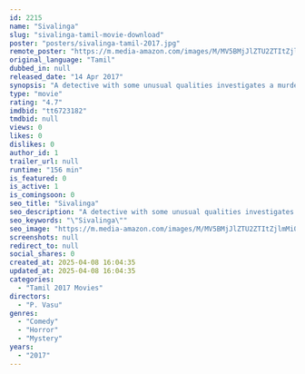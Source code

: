 ```yaml
---
id: 2215
name: "Sivalinga"
slug: "sivalinga-tamil-movie-download"
poster: "posters/sivalinga-tamil-2017.jpg"
remote_poster: "https://m.media-amazon.com/images/M/MV5BMjJlZTU2ZTItZjlmMi00NWYxLWE1OWItY2E0YWI1YzM5MWZmXkEyXkFqcGdeQXVyMTEzNzg0Mjkx._V1_SX300.jpg"
original_language: "Tamil"
dubbed_in: null
released_date: "14 Apr 2017"
synopsis: "A detective with some unusual qualities investigates a murder."
type: "movie"
rating: "4.7"
imdbid: "tt6723182"
tmdbid: null
views: 0
likes: 0
dislikes: 0
author_id: 1
trailer_url: null
runtime: "156 min"
is_featured: 0
is_active: 1
is_comingsoon: 0
seo_title: "Sivalinga"
seo_description: "A detective with some unusual qualities investigates a murder."
seo_keywords: "\"Sivalinga\""
seo_image: "https://m.media-amazon.com/images/M/MV5BMjJlZTU2ZTItZjlmMi00NWYxLWE1OWItY2E0YWI1YzM5MWZmXkEyXkFqcGdeQXVyMTEzNzg0Mjkx._V1_SX300.jpg"
screenshots: null
redirect_to: null
social_shares: 0
created_at: 2025-04-08 16:04:35
updated_at: 2025-04-08 16:04:35
categories:
  - "Tamil 2017 Movies"
directors:
  - "P. Vasu"
genres:
  - "Comedy"
  - "Horror"
  - "Mystery"
years:
  - "2017"
---
```

